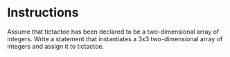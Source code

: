 # Instructions

Assume that tictactoe has been declared to be a two-dimensional array of integers. Write a statement that instantiates a 3x3 two-dimensional array of integers and assign it to tictactoe.
